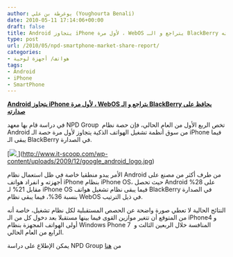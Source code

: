 ```yaml
---
author: يوغرطة بن علي (Youghourta Benali)
date: 2010-05-11 17:14:06+00:00
draft: false
title: Android يتجاوز iPhone لأول مرة ، WebOS يتراجع و الـ BlackBerry يحافظ على صدارته
type: post
url: /2010/05/npd-smartphone-market-share-report/
categories:
- هواتف/ أجهزة لوحية
tags:
- Android
- iPhone
- SmartPhone
---
```


[**Android يتجاوز iPhone لأول مرة ، WebOS يتراجع و الـ BlackBerry يحافظ على صدارته**](http://www.it-scoop.com/2010/05/NPD-SmartPhone-market-share-report)


في دراسة قام بها معهد NPD Group  تخص الربع الأول من العام الحالي، فإن حصة نظام Android من سوق أنظمة تشغيل الهواتف الذكية يتجاوز لأول مرة حصة الـ iPhone فيما يبقى الـ BlackBerry في الصدارة.

[[![](http://www.it-scoop.com/wp-content/uploads/2010/03/smartphones.jpg)
](http://www.it-scoop.com/2010/05/NPD-SmartPhone-market-share-report)
](http://www.it-scoop.com/wp-content/uploads/2009/12/google_android_logo.jpg)

الأمر يبدو منطقيا خاصة في ظل استعمال نظام Android من طرف أكثر من مصنع على أجهزته و انفراد هواتف iPhone بنظام iPhone OS، حيث تحصل Android على 28% مقابل 21% لـ iPhone OS فيما يبقى نظام تشغيل هواتف BlackBerry في الصدارة بنسبة 36%، فيما يبقى نظام WebOS في ذيل الترتيب.

النتائج الحالية لا تعطي صورة واضحة عن الحصص المستقبلية لكل نظام تشغيل، خاصة أنه من المتوقع أن تتغير موازين القوى فيما بينها مستقبلا بعد دخول كل من الـ iPhone4 و أولى الهواتف المجهزة بنظام Windows Phone 7  المنافسة خلال الربعين الثالث و الرابع من العام الحالي.

يمكن الإطلاع على دراسة NPD Group من [هنا](http://www.npd.com/press/releases/press_100510.html)

